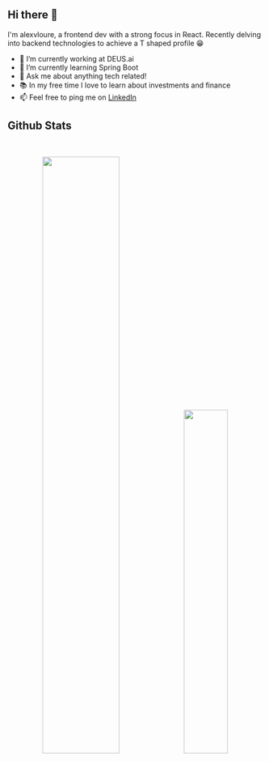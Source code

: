 <h2>Hi there 👋</h2>
<p>I'm alexvloure, a frontend dev with a strong focus in React. Recently delving into backend technologies to achieve a T shaped profile 😁</p>

- 🔭 I’m currently working at DEUS.ai
- 🌱 I’m currently learning Spring Boot
- 💬 Ask me about anything tech related!
- 📚 In my free time I love to learn about investments and finance
- 📫 Feel free to ping me on [LinkedIn](https://linkedin.com/in/alexvloure)

<h2>
  Github Stats
</h2>

<br>

<p align="center">
  <img src="https://github-readme-stats.vercel.app/api?username=alexvloure&show_icons=true&locale=en&layout=compact&theme=transparent&hide_border=true&text_color=7d8590" width="55%">
  <img src="https://github-readme-stats.vercel.app/api/top-langs?username=alexvloure&show_icons=true&locale=en&layout=compact&theme=transparent&&hide_border=true&line_height=0&text_color=7d8590" width="41.75%" />
</p>
